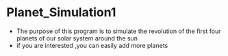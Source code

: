 # Planet_Simulation1
 * The purpose of this program is to simulate the revolution of the first four planets of our solar system around the sun 
 * if you are interested ,you can easily add more planets 
